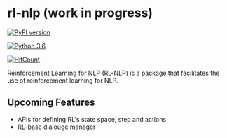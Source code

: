 # rl-nlp (work in progress)

[![PyPI version](https://badge.fury.io/py/snlp.svg?&kill_cache=1)](https://badge.fury.io/py/snlp)

[![Python 3.6](https://img.shields.io/badge/python-3.6-blue.svg)](https://www.python.org/downloads/release/python-360/)


[![HitCount](http://hits.dwyl.com/meghdadFar/snlp.svg)](http://hits.dwyl.com/meghdadFar/snlp)


Reinforcement Learning for NLP (RL-NLP) is a package that facilitates the use of reinforcement learning for NLP. 

## Upcoming Features
- APIs for defining RL's state space, step and actions
- RL-base dialouge manager

